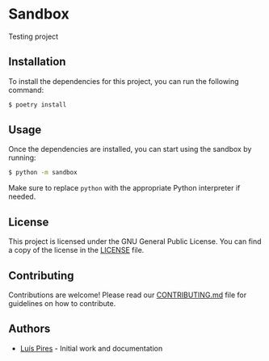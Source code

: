 # Sandbox

Testing project

## Installation

To install the dependencies for this project, you can run the following command:
```bash
$ poetry install
```

## Usage

Once the dependencies are installed, you can start using the sandbox by running:

```bash
$ python -m sandbox
```

Make sure to replace `python` with the appropriate Python interpreter if needed.

## License

This project is licensed under the GNU General Public License. You can find a copy of the license in the [LICENSE](LICENSE) file.

## Contributing

Contributions are welcome! Please read our [CONTRIBUTING.md](CONTRIBUTING.md) file for guidelines on how to contribute.

## Authors

- [Luís Pires](https://github.com/lupirex) - Initial work and documentation